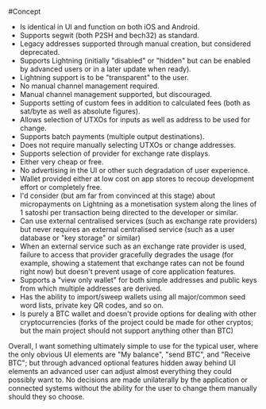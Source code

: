 #Concept

* Is identical in UI and function on both iOS and Android.
* Supports segwit (both P2SH and bech32) as standard.
 * Legacy addresses supported through manual creation, but considered deprecated.
* Supports Lightning (initially "disabled" or "hidden" but can be enabled by advanced users or in a later update when ready).
 * Lightning support is to be "transparent" to the user.
 * No manual channel management required.
 * Manual channel management supported, but discouraged.
* Supports setting of custom fees in addition to calculated fees (both as sat/byte as well as absolute figures).
* Allows selection of UTXOs for inputs as well as address to be used for change.
* Supports batch payments (multiple output destinations).
* Does not require manually selecting UTXOs or change addresses.
* Supports selection of provider for exchange rate displays.
* Either very cheap or free.
 * No advertising in the UI or other such degradation of user experience.
 * Wallet provided either at low cost on app stores to recoup development effort or completely free.
 * I'd consider (but am far from convinced at this stage) about micropayments on Lightning as a monetisation system along the lines of 1 satoshi per transaction being directed to the developer or similar.
* Can use external centralised services (such as exchange rate providers) but never requires an external centralised service (such as a user database or "key storage" or similar)
 * When an external service such as an exchange rate provider is used, failure to access that provider gracefully degrades the usage (for example, showing a statement that exchange rates can not be found right now) but doesn't prevent usage of core application features.
* Supports a "view only wallet" for both simple addresses and public keys from which multiple addresses are derived.
* Has the ability to import/sweep wallets using all major/common seed word lists, private key QR codes, and so on.
* Is purely a BTC wallet and doesn't provide options for dealing with other cryptocurrencies (forks of the project could be made for other cryptos; but the main project should not support anything other than BTC)

Overall, I want something ultimately simple to use for the typical user, where the only obvious UI elements are "My balance", "send BTC", and "Receive BTC"; but through advanced optional features hidden away behind UI elements an advanced user can adjust almost everything they could possibly want to. No decisions are made unilaterally by the application or connected systems without the ability for the user to change them manually should they so choose.
